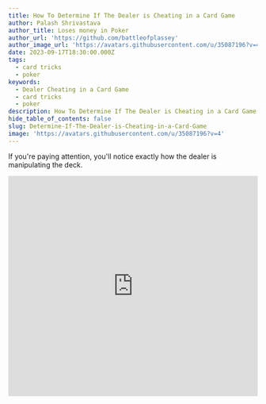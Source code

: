 ```yaml
---
title: How To Determine If The Dealer is Cheating in a Card Game
author: Palash Shrivastava
author_title: Loses money in Poker
author_url: 'https://github.com/battleofplassey'
author_image_url: 'https://avatars.githubusercontent.com/u/35087196?v=4'
date: 2023-09-17T18:30:00.000Z
tags:
  - card tricks
  - poker
keywords:
  - Dealer Cheating in a Card Game
  - card tricks
  - poker
description: How To Determine If The Dealer is Cheating in a Card Game
hide_table_of_contents: false
slug: Determine-If-The-Dealer-is-Cheating-in-a-Card-Game
image: 'https://avatars.githubusercontent.com/u/35087196?v=4'
---
```


If you're paying attention, you'll notice exactly how the dealer is manipulating the deck.

<iframe width="100%" height="444" src="https://www.youtube.com/embed/--kxrdJTjjI?si=egQ19iOLgmGUtX9q&amp;start=282" title="YouTube video player" frameborder="0" allow="fullscreen; accelerometer; autoplay; clipboard-write; encrypted-media; gyroscope; picture-in-picture" allowfullscreen></iframe>
